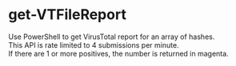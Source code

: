 # get-VTFileReport
Use PowerShell to get VirusTotal report for an array of hashes.  
This API is rate limited to 4 submissions per minute.  
If there are 1 or more positives, the number is returned in magenta.  
